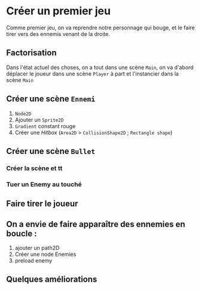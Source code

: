 
# Créer un premier jeu

Comme premier jeu, on va reprendre notre personnage qui bouge, et le faire tirer vers des ennemis venant de la droite.

## Factorisation

Dans l'état actuel des choses, on a tout dans une scène `Main`, on va d'abord déplacer le joueur dans une scène `Player` à part et l'instancier dans la scène `Main`

## Créer une scène `Ennemi`

1. `Node2D`
1. Ajouter un `Sprite2D`
1. `Gradient` constant rouge
1. Créer une *Hitbox* (`Area2D` > `CollisionShape2D` ; `Rectangle shape`)


## Créer une scène `Bullet`

### Créer la scène et tt

### Tuer un Enemy au touché

## Faire tirer le joueur

## On a envie de faire apparaître des ennemies en boucle :

1. ajouter un path2D
1. Créer une node Enemies
1. preload enemy

## Quelques améliorations




